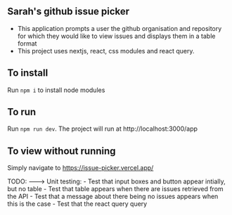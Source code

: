 ## Sarah's github issue picker

- This application prompts a user the github organisation and repository for which they would like to view issues and displays them in a table format
- This project uses nextjs, react, css modules and react query.

## To install
Run `npm i` to install node modules

## To run
Run `npm run dev`. The project will run at http://localhost:3000/app

## To view without running
Simply navigate to https://issue-picker.vercel.app/


TODO: 
---> Unit testing:
    - Test that input boxes and button appear intially, but no table
    - Test that table appears when there are issues retrieved from the API
    - Test that a message about there being no issues appears when this is the case
    - Test that the react query query 

